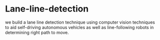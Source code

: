 # Lane-line-detection
we build a lane line detection technique using computer vision techniques to aid self-driving autonomous vehicles as well as line-following robots in determining right path to move.
